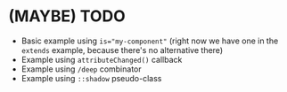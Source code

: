# (MAYBE) TODO

- Basic example using `is="my-component"` (right now we have one in the `extends` example, because there's no alternative there)
- Example using `attributeChanged()` callback
- Example using `/deep` combinator
- Example using `::shadow` pseudo-class